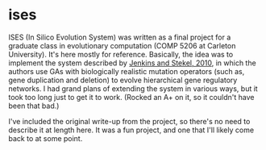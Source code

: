# ises
ISES (In Silico Evolution System) was written as a final project for a 
graduate class in evolutionary computation (COMP 5206 at Carleton 
University). It's here mostly for reference. Basically, the idea was to 
implement the system described by 
[Jenkins and Stekel, 2010](http://link.springer.com/article/10.1007/s00239-010-9369-4), 
in which the  authors use GAs with biologically realistic mutation 
operators (such as, gene duplication and deletion) to evolve 
hierarchical gene regulatory networks. I had grand plans of extending 
the system in various ways, but it took too long just to get it to work. 
(Rocked an A+ on it, so it couldn't have been that bad.)

I've included the original write-up from the project, so there's no need 
to describe it at length here.  It was a fun project, and one that I'll 
likely come back to at some point. 

